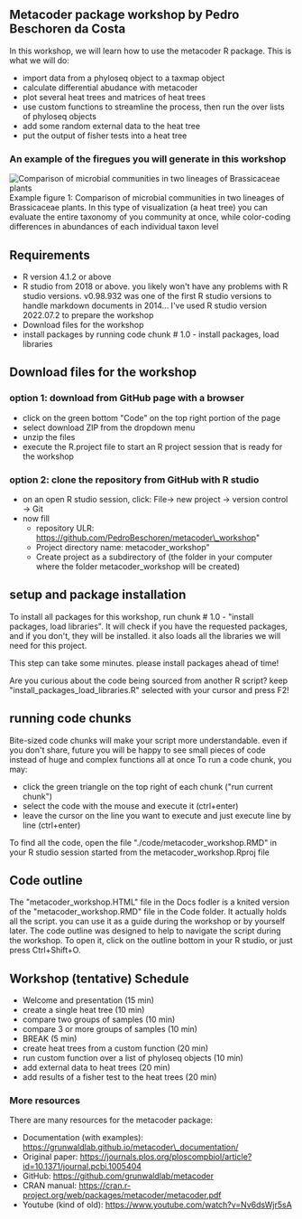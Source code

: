 ﻿## Metacoder package workshop by Pedro Beschoren da Costa
In this workshop, we will learn how to use the metacoder R package. This is what we will do:
* import data from a phyloseq object to a taxmap object
* calculate differential abudance with metacoder
* plot several heat trees and matrices of heat trees
* use custom functions to streamline the process, then run the over lists of phyloseq objects
* add some random external data to the heat tree
* put the output of fisher tests into a heat tree
### An example of the firegues you will generate in this workshop 
![Comparison of microbial communities in two lineages of Brassicaceae plants](https://github.com/PedroBeschoren/metacoder_workshop/assets/43226800/34b6dafa-8087-47ff-a7fe-41ca449f4c08)
Example figure 1: Comparison of microbial communities in two lineages of Brassicaceae plants. In this type of visualization (a heat tree) you can evaluate the entire taxonomy of you community at once, while color-coding differences in abundances of each individual taxon level
## Requirements
* R version 4.1.2 or above
* R studio from 2018 or above. you likely won't have any problems with R studio versions.  v0.98.932 was one of the first R studio versions to handle markdown documents in 2014... I've used R studio version 2022.07.2 to prepare the workshop
* Download files for the workshop
* install packages by running code chunk # 1.0 - install packages, load libraries
## Download files for the workshop
### option 1: download from GitHub page with a browser
* click on the green bottom "Code" on the top right portion of the page
* select download ZIP from the dropdown menu
* unzip the files
* execute the R.project file to start an R project session that is ready for the workshop
### option 2: clone the repository from GitHub with R studio
* on an open R studio session, click: File-> new project -> version control -> Git
* now fill
  * repository ULR: https://github.com/PedroBeschoren/metacoder\_workshop"
  * Project directory name: metacoder\_workshop"
  * Create project as a subdirectory of (the folder in your computer where the folder metacoder\_workshop will be created)
## setup and package installation
To install all packages for this workshop, run chunk # 1.0 - "install packages, load libraries". It will check if you have the requested packages, and if you don't, they will be installed. it also loads all the libraries we will need for this project.

This step can take some minutes. please install packages ahead of time​!

Are you curious about the code being sourced from another R script? keep "install\_packages\_load\_libraries.R" selected with your cursor and press F2!
## running code chunks
Bite-sized code chunks will make your script more understandable. even if you don't share, future you will be happy to see small pieces of code instead of huge and complex functions all at once To run a code chunk, you may:
* click the green triangle on the top right of each chunk ("run current chunk")
* select the code with the mouse and execute it (ctrl+enter)
* leave the cursor on the line you want to execute and just execute line by line (ctrl+enter)

To find all the code, open the file "./code/metacoder\_workshop.RMD" in your R studio session started from the metacoder\_workshop.Rproj file
## Code outline
The "metacoder\_workshop.HTML" file in the Docs fodler is a knited version of the "metacoder\_workshop.RMD" file in the Code folder. It actually holds all the script. you can use it as a guide during the workshop or by yourself later.
The code outline was designed to help to navigate the script during the workshop. To open it, click on the outline bottom in your R studio, or just press Ctrl+Shift+O.

## Workshop (tentative) Schedule
- Welcome and presentation (15 min)
- create a single heat tree (10 min)
- compare two groups of samples (10 min)
- compare 3 or more groups of samples (10 min)
- BREAK (5 min)
- create heat trees from a custom function (20 min)
- run custom function over a list of phyloseq objects (10 min)
- add external data to heat trees (20 min)
- add results of a fisher test to the heat trees (20 min)

### More resources
There are many resources for the metacoder package:

* Documentation (with examples): https://grunwaldlab.github.io/metacoder\_documentation/​
* Original paper: https://journals.plos.org/ploscompbiol/article?id=10.1371/journal.pcbi.1005404​
* GitHub: https://github.com/grunwaldlab/metacoder​
* CRAN manual: https://cran.r-project.org/web/packages/metacoder/metacoder.pdf​
* Youtube (kind of old): https://www.youtube.com/watch?v=Nv6dsWjr5sA
